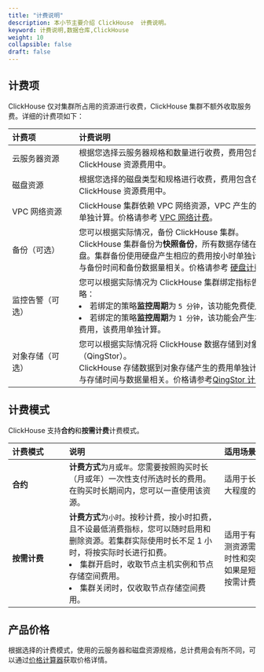 ```yaml
---
title: "计费说明"
description: 本小节主要介绍 ClickHouse  计费说明。 
keyword: 计费说明,数据仓库,ClickHouse
weight: 10
collapsible: false
draft: false
---
```


## 计费项

ClickHouse 仅对集群所占用的资源进行收费，ClickHouse 集群不额外收取服务费。详细的计费项如下：

|<span style="display:inline-block;width:120px">计费项</span> |<span style="display:inline-block;width:410px">计费说明</span>|
|:----|:----|
|   云服务器资源     | 根据您选择云服务器规格和数量进行收费，费用包含在 ClickHouse 资源费用中。  |
|   磁盘资源     | 根据您选择的磁盘类型和规格进行收费，费用包含在 ClickHouse 资源费用中。  |  
|   VPC 网络资源        |  ClickHouse 集群依赖 VPC 网络资源，VPC 产生的费用将单独计算。价格请参考 [VPC 网络计费](/network/vpc/billing/price/)。 |  
|   备份（可选）  |  您可以根据实际情况，备份 ClickHouse 集群。<br>ClickHouse 集群备份为**快照备份**，所有数据存储在硬盘。集群备份使用硬盘产生相应的费用按小时单独计算，与备份时间和备份数据量相关。价格请参考 [硬盘计费](/storage/disk/billing/price/)。  |
|   监控告警（可选）  |  您可以根据实际情况为 ClickHouse 集群绑定指标告警策略：<li>若绑定的策略**监控周期**为 `5 分钟`，该功能免费使用。<li>若绑定的策略**监控周期**为 `1 分钟`，该功能会产生相应的费用，该费用单独计算。   |
|   对象存储（可选）  |  您可以根据实际情况将 ClickHouse 数据存储到对象存储（QingStor）。<br>ClickHouse 存储数据到对象存储产生的费用单独计算，与存储时间与数据量相关。价格请参考[QingStor 计费](/storage/object-storage/billing/price/)。   |

## 计费模式

ClickHouse 支持**合约**和**按需计费**计费模式。

|<span style="display:inline-block;width:100px">计费模式</span> |<span style="display:inline-block;width:300px">说明</span>|<span style="display:inline-block;width:230px">适用场景</span>|
|:----|:----|:----|
|   **合约**    |  **计费方式**为`月`或`年`。您需要按照购买时长（月或年）一次性支付所选时长的费用。在购买时长期间内，您可以一直使用该资源。  |  适用于长期稳定需求，帮助您更大程度的节省支出。   |
|   **按需计费**     |  **计费方式**为`小时`。按秒计费，按小时扣费，且不设最低消费指标，您可以随时启用和删除资源。若集群实际使用时长不足 1 小时，将按实际时长进行扣费。<li>集群开启时，收取节点主机实例和节点存储空间费用。<li>集群关闭时，仅收取节点存储空间费用。|  适用于有较大波动且无法准确预测资源需求量的业务场景，或临时性和突发性的资源需求场景。如果是短期测试使用，推荐使用按需计费模式。  |

## 产品价格

根据选择的计费模式，使用的云服务器和磁盘资源规格，总计费用会有所不同，可以通过[价格计算器](https://www.lanyun.net/pricing#/clickhouse)获取价格详情。
